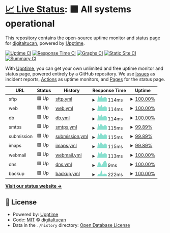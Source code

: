 # [📈 Live Status](https://status.digitaltucan.de): <!--live status--> **🟩 All systems operational**

This repository contains the open-source uptime monitor and status page for [digitaltucan](https://status.digitaltucan.de), powered by [Upptime](https://github.com/upptime/upptime).

[![Uptime CI](https://github.com/digitaltucan/upptime/workflows/Uptime%20CI/badge.svg)](https://github.com/digitaltucan/upptime/actions?query=workflow%3A%22Uptime+CI%22)
[![Response Time CI](https://github.com/digitaltucan/upptime/workflows/Response%20Time%20CI/badge.svg)](https://github.com/digitaltucan/upptime/actions?query=workflow%3A%22Response+Time+CI%22)
[![Graphs CI](https://github.com/digitaltucan/upptime/workflows/Graphs%20CI/badge.svg)](https://github.com/digitaltucan/upptime/actions?query=workflow%3A%22Graphs+CI%22)
[![Static Site CI](https://github.com/digitaltucan/upptime/workflows/Static%20Site%20CI/badge.svg)](https://github.com/digitaltucan/upptime/actions?query=workflow%3A%22Static+Site+CI%22)
[![Summary CI](https://github.com/digitaltucan/upptime/workflows/Summary%20CI/badge.svg)](https://github.com/digitaltucan/upptime/actions?query=workflow%3A%22Summary+CI%22)

With [Upptime](https://upptime.js.org), you can get your own unlimited and free uptime monitor and status page, powered entirely by a GitHub repository. We use [Issues](https://github.com/digitaltucan/upptime/issues) as incident reports, [Actions](https://github.com/digitaltucan/upptime/actions) as uptime monitors, and [Pages](https://status.digitaltucan.de) for the status page.

<!--start: status pages-->
<!-- This summary is generated by Upptime (https://github.com/upptime/upptime) -->
<!-- Do not edit this manually, your changes will be overwritten -->
<!-- prettier-ignore -->
| URL | Status | History | Response Time | Uptime |
| --- | ------ | ------- | ------------- | ------ |
| <img alt="" src="https://icons.duckduckgo.com/ip3/null.ico" height="13"> sftp | 🟩 Up | [sftp.yml](https://github.com/digitaltucan/upptime/commits/HEAD/history/sftp.yml) | <details><summary><img alt="Response time graph" src="./graphs/sftp/response-time-week.png" height="20"> 114ms</summary><br><a href="https://status.digitaltucan.de/history/sftp"><img alt="Response time 112" src="https://img.shields.io/endpoint?url=https%3A%2F%2Fraw.githubusercontent.com%2Fdigitaltucan%2Fupptime%2FHEAD%2Fapi%2Fsftp%2Fresponse-time.json"></a><br><a href="https://status.digitaltucan.de/history/sftp"><img alt="24-hour response time 97" src="https://img.shields.io/endpoint?url=https%3A%2F%2Fraw.githubusercontent.com%2Fdigitaltucan%2Fupptime%2FHEAD%2Fapi%2Fsftp%2Fresponse-time-day.json"></a><br><a href="https://status.digitaltucan.de/history/sftp"><img alt="7-day response time 114" src="https://img.shields.io/endpoint?url=https%3A%2F%2Fraw.githubusercontent.com%2Fdigitaltucan%2Fupptime%2FHEAD%2Fapi%2Fsftp%2Fresponse-time-week.json"></a><br><a href="https://status.digitaltucan.de/history/sftp"><img alt="30-day response time 120" src="https://img.shields.io/endpoint?url=https%3A%2F%2Fraw.githubusercontent.com%2Fdigitaltucan%2Fupptime%2FHEAD%2Fapi%2Fsftp%2Fresponse-time-month.json"></a><br><a href="https://status.digitaltucan.de/history/sftp"><img alt="1-year response time 112" src="https://img.shields.io/endpoint?url=https%3A%2F%2Fraw.githubusercontent.com%2Fdigitaltucan%2Fupptime%2FHEAD%2Fapi%2Fsftp%2Fresponse-time-year.json"></a></details> | <details><summary><a href="https://status.digitaltucan.de/history/sftp">100.00%</a></summary><a href="https://status.digitaltucan.de/history/sftp"><img alt="All-time uptime 100.00%" src="https://img.shields.io/endpoint?url=https%3A%2F%2Fraw.githubusercontent.com%2Fdigitaltucan%2Fupptime%2FHEAD%2Fapi%2Fsftp%2Fuptime.json"></a><br><a href="https://status.digitaltucan.de/history/sftp"><img alt="24-hour uptime 100.00%" src="https://img.shields.io/endpoint?url=https%3A%2F%2Fraw.githubusercontent.com%2Fdigitaltucan%2Fupptime%2FHEAD%2Fapi%2Fsftp%2Fuptime-day.json"></a><br><a href="https://status.digitaltucan.de/history/sftp"><img alt="7-day uptime 100.00%" src="https://img.shields.io/endpoint?url=https%3A%2F%2Fraw.githubusercontent.com%2Fdigitaltucan%2Fupptime%2FHEAD%2Fapi%2Fsftp%2Fuptime-week.json"></a><br><a href="https://status.digitaltucan.de/history/sftp"><img alt="30-day uptime 100.00%" src="https://img.shields.io/endpoint?url=https%3A%2F%2Fraw.githubusercontent.com%2Fdigitaltucan%2Fupptime%2FHEAD%2Fapi%2Fsftp%2Fuptime-month.json"></a><br><a href="https://status.digitaltucan.de/history/sftp"><img alt="1-year uptime 100.00%" src="https://img.shields.io/endpoint?url=https%3A%2F%2Fraw.githubusercontent.com%2Fdigitaltucan%2Fupptime%2FHEAD%2Fapi%2Fsftp%2Fuptime-year.json"></a></details>
| <img alt="" src="https://icons.duckduckgo.com/ip3/null.ico" height="13"> web | 🟩 Up | [web.yml](https://github.com/digitaltucan/upptime/commits/HEAD/history/web.yml) | <details><summary><img alt="Response time graph" src="./graphs/web/response-time-week.png" height="20"> 114ms</summary><br><a href="https://status.digitaltucan.de/history/web"><img alt="Response time 112" src="https://img.shields.io/endpoint?url=https%3A%2F%2Fraw.githubusercontent.com%2Fdigitaltucan%2Fupptime%2FHEAD%2Fapi%2Fweb%2Fresponse-time.json"></a><br><a href="https://status.digitaltucan.de/history/web"><img alt="24-hour response time 98" src="https://img.shields.io/endpoint?url=https%3A%2F%2Fraw.githubusercontent.com%2Fdigitaltucan%2Fupptime%2FHEAD%2Fapi%2Fweb%2Fresponse-time-day.json"></a><br><a href="https://status.digitaltucan.de/history/web"><img alt="7-day response time 114" src="https://img.shields.io/endpoint?url=https%3A%2F%2Fraw.githubusercontent.com%2Fdigitaltucan%2Fupptime%2FHEAD%2Fapi%2Fweb%2Fresponse-time-week.json"></a><br><a href="https://status.digitaltucan.de/history/web"><img alt="30-day response time 120" src="https://img.shields.io/endpoint?url=https%3A%2F%2Fraw.githubusercontent.com%2Fdigitaltucan%2Fupptime%2FHEAD%2Fapi%2Fweb%2Fresponse-time-month.json"></a><br><a href="https://status.digitaltucan.de/history/web"><img alt="1-year response time 112" src="https://img.shields.io/endpoint?url=https%3A%2F%2Fraw.githubusercontent.com%2Fdigitaltucan%2Fupptime%2FHEAD%2Fapi%2Fweb%2Fresponse-time-year.json"></a></details> | <details><summary><a href="https://status.digitaltucan.de/history/web">100.00%</a></summary><a href="https://status.digitaltucan.de/history/web"><img alt="All-time uptime 100.00%" src="https://img.shields.io/endpoint?url=https%3A%2F%2Fraw.githubusercontent.com%2Fdigitaltucan%2Fupptime%2FHEAD%2Fapi%2Fweb%2Fuptime.json"></a><br><a href="https://status.digitaltucan.de/history/web"><img alt="24-hour uptime 100.00%" src="https://img.shields.io/endpoint?url=https%3A%2F%2Fraw.githubusercontent.com%2Fdigitaltucan%2Fupptime%2FHEAD%2Fapi%2Fweb%2Fuptime-day.json"></a><br><a href="https://status.digitaltucan.de/history/web"><img alt="7-day uptime 100.00%" src="https://img.shields.io/endpoint?url=https%3A%2F%2Fraw.githubusercontent.com%2Fdigitaltucan%2Fupptime%2FHEAD%2Fapi%2Fweb%2Fuptime-week.json"></a><br><a href="https://status.digitaltucan.de/history/web"><img alt="30-day uptime 100.00%" src="https://img.shields.io/endpoint?url=https%3A%2F%2Fraw.githubusercontent.com%2Fdigitaltucan%2Fupptime%2FHEAD%2Fapi%2Fweb%2Fuptime-month.json"></a><br><a href="https://status.digitaltucan.de/history/web"><img alt="1-year uptime 100.00%" src="https://img.shields.io/endpoint?url=https%3A%2F%2Fraw.githubusercontent.com%2Fdigitaltucan%2Fupptime%2FHEAD%2Fapi%2Fweb%2Fuptime-year.json"></a></details>
| <img alt="" src="https://icons.duckduckgo.com/ip3/null.ico" height="13"> db | 🟩 Up | [db.yml](https://github.com/digitaltucan/upptime/commits/HEAD/history/db.yml) | <details><summary><img alt="Response time graph" src="./graphs/db/response-time-week.png" height="20"> 114ms</summary><br><a href="https://status.digitaltucan.de/history/db"><img alt="Response time 112" src="https://img.shields.io/endpoint?url=https%3A%2F%2Fraw.githubusercontent.com%2Fdigitaltucan%2Fupptime%2FHEAD%2Fapi%2Fdb%2Fresponse-time.json"></a><br><a href="https://status.digitaltucan.de/history/db"><img alt="24-hour response time 99" src="https://img.shields.io/endpoint?url=https%3A%2F%2Fraw.githubusercontent.com%2Fdigitaltucan%2Fupptime%2FHEAD%2Fapi%2Fdb%2Fresponse-time-day.json"></a><br><a href="https://status.digitaltucan.de/history/db"><img alt="7-day response time 114" src="https://img.shields.io/endpoint?url=https%3A%2F%2Fraw.githubusercontent.com%2Fdigitaltucan%2Fupptime%2FHEAD%2Fapi%2Fdb%2Fresponse-time-week.json"></a><br><a href="https://status.digitaltucan.de/history/db"><img alt="30-day response time 120" src="https://img.shields.io/endpoint?url=https%3A%2F%2Fraw.githubusercontent.com%2Fdigitaltucan%2Fupptime%2FHEAD%2Fapi%2Fdb%2Fresponse-time-month.json"></a><br><a href="https://status.digitaltucan.de/history/db"><img alt="1-year response time 112" src="https://img.shields.io/endpoint?url=https%3A%2F%2Fraw.githubusercontent.com%2Fdigitaltucan%2Fupptime%2FHEAD%2Fapi%2Fdb%2Fresponse-time-year.json"></a></details> | <details><summary><a href="https://status.digitaltucan.de/history/db">100.00%</a></summary><a href="https://status.digitaltucan.de/history/db"><img alt="All-time uptime 100.00%" src="https://img.shields.io/endpoint?url=https%3A%2F%2Fraw.githubusercontent.com%2Fdigitaltucan%2Fupptime%2FHEAD%2Fapi%2Fdb%2Fuptime.json"></a><br><a href="https://status.digitaltucan.de/history/db"><img alt="24-hour uptime 100.00%" src="https://img.shields.io/endpoint?url=https%3A%2F%2Fraw.githubusercontent.com%2Fdigitaltucan%2Fupptime%2FHEAD%2Fapi%2Fdb%2Fuptime-day.json"></a><br><a href="https://status.digitaltucan.de/history/db"><img alt="7-day uptime 100.00%" src="https://img.shields.io/endpoint?url=https%3A%2F%2Fraw.githubusercontent.com%2Fdigitaltucan%2Fupptime%2FHEAD%2Fapi%2Fdb%2Fuptime-week.json"></a><br><a href="https://status.digitaltucan.de/history/db"><img alt="30-day uptime 100.00%" src="https://img.shields.io/endpoint?url=https%3A%2F%2Fraw.githubusercontent.com%2Fdigitaltucan%2Fupptime%2FHEAD%2Fapi%2Fdb%2Fuptime-month.json"></a><br><a href="https://status.digitaltucan.de/history/db"><img alt="1-year uptime 100.00%" src="https://img.shields.io/endpoint?url=https%3A%2F%2Fraw.githubusercontent.com%2Fdigitaltucan%2Fupptime%2FHEAD%2Fapi%2Fdb%2Fuptime-year.json"></a></details>
| <img alt="" src="https://icons.duckduckgo.com/ip3/null.ico" height="13"> smtps | 🟩 Up | [smtps.yml](https://github.com/digitaltucan/upptime/commits/HEAD/history/smtps.yml) | <details><summary><img alt="Response time graph" src="./graphs/smtps/response-time-week.png" height="20"> 115ms</summary><br><a href="https://status.digitaltucan.de/history/smtps"><img alt="Response time 114" src="https://img.shields.io/endpoint?url=https%3A%2F%2Fraw.githubusercontent.com%2Fdigitaltucan%2Fupptime%2FHEAD%2Fapi%2Fsmtps%2Fresponse-time.json"></a><br><a href="https://status.digitaltucan.de/history/smtps"><img alt="24-hour response time 97" src="https://img.shields.io/endpoint?url=https%3A%2F%2Fraw.githubusercontent.com%2Fdigitaltucan%2Fupptime%2FHEAD%2Fapi%2Fsmtps%2Fresponse-time-day.json"></a><br><a href="https://status.digitaltucan.de/history/smtps"><img alt="7-day response time 115" src="https://img.shields.io/endpoint?url=https%3A%2F%2Fraw.githubusercontent.com%2Fdigitaltucan%2Fupptime%2FHEAD%2Fapi%2Fsmtps%2Fresponse-time-week.json"></a><br><a href="https://status.digitaltucan.de/history/smtps"><img alt="30-day response time 120" src="https://img.shields.io/endpoint?url=https%3A%2F%2Fraw.githubusercontent.com%2Fdigitaltucan%2Fupptime%2FHEAD%2Fapi%2Fsmtps%2Fresponse-time-month.json"></a><br><a href="https://status.digitaltucan.de/history/smtps"><img alt="1-year response time 114" src="https://img.shields.io/endpoint?url=https%3A%2F%2Fraw.githubusercontent.com%2Fdigitaltucan%2Fupptime%2FHEAD%2Fapi%2Fsmtps%2Fresponse-time-year.json"></a></details> | <details><summary><a href="https://status.digitaltucan.de/history/smtps">99.89%</a></summary><a href="https://status.digitaltucan.de/history/smtps"><img alt="All-time uptime 99.97%" src="https://img.shields.io/endpoint?url=https%3A%2F%2Fraw.githubusercontent.com%2Fdigitaltucan%2Fupptime%2FHEAD%2Fapi%2Fsmtps%2Fuptime.json"></a><br><a href="https://status.digitaltucan.de/history/smtps"><img alt="24-hour uptime 100.00%" src="https://img.shields.io/endpoint?url=https%3A%2F%2Fraw.githubusercontent.com%2Fdigitaltucan%2Fupptime%2FHEAD%2Fapi%2Fsmtps%2Fuptime-day.json"></a><br><a href="https://status.digitaltucan.de/history/smtps"><img alt="7-day uptime 99.89%" src="https://img.shields.io/endpoint?url=https%3A%2F%2Fraw.githubusercontent.com%2Fdigitaltucan%2Fupptime%2FHEAD%2Fapi%2Fsmtps%2Fuptime-week.json"></a><br><a href="https://status.digitaltucan.de/history/smtps"><img alt="30-day uptime 99.98%" src="https://img.shields.io/endpoint?url=https%3A%2F%2Fraw.githubusercontent.com%2Fdigitaltucan%2Fupptime%2FHEAD%2Fapi%2Fsmtps%2Fuptime-month.json"></a><br><a href="https://status.digitaltucan.de/history/smtps"><img alt="1-year uptime 99.97%" src="https://img.shields.io/endpoint?url=https%3A%2F%2Fraw.githubusercontent.com%2Fdigitaltucan%2Fupptime%2FHEAD%2Fapi%2Fsmtps%2Fuptime-year.json"></a></details>
| <img alt="" src="https://icons.duckduckgo.com/ip3/null.ico" height="13"> submission | 🟩 Up | [submission.yml](https://github.com/digitaltucan/upptime/commits/HEAD/history/submission.yml) | <details><summary><img alt="Response time graph" src="./graphs/submission/response-time-week.png" height="20"> 115ms</summary><br><a href="https://status.digitaltucan.de/history/submission"><img alt="Response time 112" src="https://img.shields.io/endpoint?url=https%3A%2F%2Fraw.githubusercontent.com%2Fdigitaltucan%2Fupptime%2FHEAD%2Fapi%2Fsubmission%2Fresponse-time.json"></a><br><a href="https://status.digitaltucan.de/history/submission"><img alt="24-hour response time 97" src="https://img.shields.io/endpoint?url=https%3A%2F%2Fraw.githubusercontent.com%2Fdigitaltucan%2Fupptime%2FHEAD%2Fapi%2Fsubmission%2Fresponse-time-day.json"></a><br><a href="https://status.digitaltucan.de/history/submission"><img alt="7-day response time 115" src="https://img.shields.io/endpoint?url=https%3A%2F%2Fraw.githubusercontent.com%2Fdigitaltucan%2Fupptime%2FHEAD%2Fapi%2Fsubmission%2Fresponse-time-week.json"></a><br><a href="https://status.digitaltucan.de/history/submission"><img alt="30-day response time 120" src="https://img.shields.io/endpoint?url=https%3A%2F%2Fraw.githubusercontent.com%2Fdigitaltucan%2Fupptime%2FHEAD%2Fapi%2Fsubmission%2Fresponse-time-month.json"></a><br><a href="https://status.digitaltucan.de/history/submission"><img alt="1-year response time 112" src="https://img.shields.io/endpoint?url=https%3A%2F%2Fraw.githubusercontent.com%2Fdigitaltucan%2Fupptime%2FHEAD%2Fapi%2Fsubmission%2Fresponse-time-year.json"></a></details> | <details><summary><a href="https://status.digitaltucan.de/history/submission">99.89%</a></summary><a href="https://status.digitaltucan.de/history/submission"><img alt="All-time uptime 99.97%" src="https://img.shields.io/endpoint?url=https%3A%2F%2Fraw.githubusercontent.com%2Fdigitaltucan%2Fupptime%2FHEAD%2Fapi%2Fsubmission%2Fuptime.json"></a><br><a href="https://status.digitaltucan.de/history/submission"><img alt="24-hour uptime 100.00%" src="https://img.shields.io/endpoint?url=https%3A%2F%2Fraw.githubusercontent.com%2Fdigitaltucan%2Fupptime%2FHEAD%2Fapi%2Fsubmission%2Fuptime-day.json"></a><br><a href="https://status.digitaltucan.de/history/submission"><img alt="7-day uptime 99.89%" src="https://img.shields.io/endpoint?url=https%3A%2F%2Fraw.githubusercontent.com%2Fdigitaltucan%2Fupptime%2FHEAD%2Fapi%2Fsubmission%2Fuptime-week.json"></a><br><a href="https://status.digitaltucan.de/history/submission"><img alt="30-day uptime 99.98%" src="https://img.shields.io/endpoint?url=https%3A%2F%2Fraw.githubusercontent.com%2Fdigitaltucan%2Fupptime%2FHEAD%2Fapi%2Fsubmission%2Fuptime-month.json"></a><br><a href="https://status.digitaltucan.de/history/submission"><img alt="1-year uptime 99.97%" src="https://img.shields.io/endpoint?url=https%3A%2F%2Fraw.githubusercontent.com%2Fdigitaltucan%2Fupptime%2FHEAD%2Fapi%2Fsubmission%2Fuptime-year.json"></a></details>
| <img alt="" src="https://icons.duckduckgo.com/ip3/null.ico" height="13"> imaps | 🟩 Up | [imaps.yml](https://github.com/digitaltucan/upptime/commits/HEAD/history/imaps.yml) | <details><summary><img alt="Response time graph" src="./graphs/imaps/response-time-week.png" height="20"> 115ms</summary><br><a href="https://status.digitaltucan.de/history/imaps"><img alt="Response time 112" src="https://img.shields.io/endpoint?url=https%3A%2F%2Fraw.githubusercontent.com%2Fdigitaltucan%2Fupptime%2FHEAD%2Fapi%2Fimaps%2Fresponse-time.json"></a><br><a href="https://status.digitaltucan.de/history/imaps"><img alt="24-hour response time 97" src="https://img.shields.io/endpoint?url=https%3A%2F%2Fraw.githubusercontent.com%2Fdigitaltucan%2Fupptime%2FHEAD%2Fapi%2Fimaps%2Fresponse-time-day.json"></a><br><a href="https://status.digitaltucan.de/history/imaps"><img alt="7-day response time 115" src="https://img.shields.io/endpoint?url=https%3A%2F%2Fraw.githubusercontent.com%2Fdigitaltucan%2Fupptime%2FHEAD%2Fapi%2Fimaps%2Fresponse-time-week.json"></a><br><a href="https://status.digitaltucan.de/history/imaps"><img alt="30-day response time 120" src="https://img.shields.io/endpoint?url=https%3A%2F%2Fraw.githubusercontent.com%2Fdigitaltucan%2Fupptime%2FHEAD%2Fapi%2Fimaps%2Fresponse-time-month.json"></a><br><a href="https://status.digitaltucan.de/history/imaps"><img alt="1-year response time 112" src="https://img.shields.io/endpoint?url=https%3A%2F%2Fraw.githubusercontent.com%2Fdigitaltucan%2Fupptime%2FHEAD%2Fapi%2Fimaps%2Fresponse-time-year.json"></a></details> | <details><summary><a href="https://status.digitaltucan.de/history/imaps">99.89%</a></summary><a href="https://status.digitaltucan.de/history/imaps"><img alt="All-time uptime 99.97%" src="https://img.shields.io/endpoint?url=https%3A%2F%2Fraw.githubusercontent.com%2Fdigitaltucan%2Fupptime%2FHEAD%2Fapi%2Fimaps%2Fuptime.json"></a><br><a href="https://status.digitaltucan.de/history/imaps"><img alt="24-hour uptime 100.00%" src="https://img.shields.io/endpoint?url=https%3A%2F%2Fraw.githubusercontent.com%2Fdigitaltucan%2Fupptime%2FHEAD%2Fapi%2Fimaps%2Fuptime-day.json"></a><br><a href="https://status.digitaltucan.de/history/imaps"><img alt="7-day uptime 99.89%" src="https://img.shields.io/endpoint?url=https%3A%2F%2Fraw.githubusercontent.com%2Fdigitaltucan%2Fupptime%2FHEAD%2Fapi%2Fimaps%2Fuptime-week.json"></a><br><a href="https://status.digitaltucan.de/history/imaps"><img alt="30-day uptime 99.98%" src="https://img.shields.io/endpoint?url=https%3A%2F%2Fraw.githubusercontent.com%2Fdigitaltucan%2Fupptime%2FHEAD%2Fapi%2Fimaps%2Fuptime-month.json"></a><br><a href="https://status.digitaltucan.de/history/imaps"><img alt="1-year uptime 99.97%" src="https://img.shields.io/endpoint?url=https%3A%2F%2Fraw.githubusercontent.com%2Fdigitaltucan%2Fupptime%2FHEAD%2Fapi%2Fimaps%2Fuptime-year.json"></a></details>
| <img alt="" src="https://icons.duckduckgo.com/ip3/null.ico" height="13"> webmail | 🟩 Up | [webmail.yml](https://github.com/digitaltucan/upptime/commits/HEAD/history/webmail.yml) | <details><summary><img alt="Response time graph" src="./graphs/webmail/response-time-week.png" height="20"> 113ms</summary><br><a href="https://status.digitaltucan.de/history/webmail"><img alt="Response time 112" src="https://img.shields.io/endpoint?url=https%3A%2F%2Fraw.githubusercontent.com%2Fdigitaltucan%2Fupptime%2FHEAD%2Fapi%2Fwebmail%2Fresponse-time.json"></a><br><a href="https://status.digitaltucan.de/history/webmail"><img alt="24-hour response time 98" src="https://img.shields.io/endpoint?url=https%3A%2F%2Fraw.githubusercontent.com%2Fdigitaltucan%2Fupptime%2FHEAD%2Fapi%2Fwebmail%2Fresponse-time-day.json"></a><br><a href="https://status.digitaltucan.de/history/webmail"><img alt="7-day response time 113" src="https://img.shields.io/endpoint?url=https%3A%2F%2Fraw.githubusercontent.com%2Fdigitaltucan%2Fupptime%2FHEAD%2Fapi%2Fwebmail%2Fresponse-time-week.json"></a><br><a href="https://status.digitaltucan.de/history/webmail"><img alt="30-day response time 119" src="https://img.shields.io/endpoint?url=https%3A%2F%2Fraw.githubusercontent.com%2Fdigitaltucan%2Fupptime%2FHEAD%2Fapi%2Fwebmail%2Fresponse-time-month.json"></a><br><a href="https://status.digitaltucan.de/history/webmail"><img alt="1-year response time 112" src="https://img.shields.io/endpoint?url=https%3A%2F%2Fraw.githubusercontent.com%2Fdigitaltucan%2Fupptime%2FHEAD%2Fapi%2Fwebmail%2Fresponse-time-year.json"></a></details> | <details><summary><a href="https://status.digitaltucan.de/history/webmail">100.00%</a></summary><a href="https://status.digitaltucan.de/history/webmail"><img alt="All-time uptime 100.00%" src="https://img.shields.io/endpoint?url=https%3A%2F%2Fraw.githubusercontent.com%2Fdigitaltucan%2Fupptime%2FHEAD%2Fapi%2Fwebmail%2Fuptime.json"></a><br><a href="https://status.digitaltucan.de/history/webmail"><img alt="24-hour uptime 100.00%" src="https://img.shields.io/endpoint?url=https%3A%2F%2Fraw.githubusercontent.com%2Fdigitaltucan%2Fupptime%2FHEAD%2Fapi%2Fwebmail%2Fuptime-day.json"></a><br><a href="https://status.digitaltucan.de/history/webmail"><img alt="7-day uptime 100.00%" src="https://img.shields.io/endpoint?url=https%3A%2F%2Fraw.githubusercontent.com%2Fdigitaltucan%2Fupptime%2FHEAD%2Fapi%2Fwebmail%2Fuptime-week.json"></a><br><a href="https://status.digitaltucan.de/history/webmail"><img alt="30-day uptime 100.00%" src="https://img.shields.io/endpoint?url=https%3A%2F%2Fraw.githubusercontent.com%2Fdigitaltucan%2Fupptime%2FHEAD%2Fapi%2Fwebmail%2Fuptime-month.json"></a><br><a href="https://status.digitaltucan.de/history/webmail"><img alt="1-year uptime 100.00%" src="https://img.shields.io/endpoint?url=https%3A%2F%2Fraw.githubusercontent.com%2Fdigitaltucan%2Fupptime%2FHEAD%2Fapi%2Fwebmail%2Fuptime-year.json"></a></details>
| <img alt="" src="https://icons.duckduckgo.com/ip3/null.ico" height="13"> dns | 🟩 Up | [dns.yml](https://github.com/digitaltucan/upptime/commits/HEAD/history/dns.yml) | <details><summary><img alt="Response time graph" src="./graphs/dns/response-time-week.png" height="20"> 9ms</summary><br><a href="https://status.digitaltucan.de/history/dns"><img alt="Response time 8" src="https://img.shields.io/endpoint?url=https%3A%2F%2Fraw.githubusercontent.com%2Fdigitaltucan%2Fupptime%2FHEAD%2Fapi%2Fdns%2Fresponse-time.json"></a><br><a href="https://status.digitaltucan.de/history/dns"><img alt="24-hour response time 9" src="https://img.shields.io/endpoint?url=https%3A%2F%2Fraw.githubusercontent.com%2Fdigitaltucan%2Fupptime%2FHEAD%2Fapi%2Fdns%2Fresponse-time-day.json"></a><br><a href="https://status.digitaltucan.de/history/dns"><img alt="7-day response time 9" src="https://img.shields.io/endpoint?url=https%3A%2F%2Fraw.githubusercontent.com%2Fdigitaltucan%2Fupptime%2FHEAD%2Fapi%2Fdns%2Fresponse-time-week.json"></a><br><a href="https://status.digitaltucan.de/history/dns"><img alt="30-day response time 8" src="https://img.shields.io/endpoint?url=https%3A%2F%2Fraw.githubusercontent.com%2Fdigitaltucan%2Fupptime%2FHEAD%2Fapi%2Fdns%2Fresponse-time-month.json"></a><br><a href="https://status.digitaltucan.de/history/dns"><img alt="1-year response time 8" src="https://img.shields.io/endpoint?url=https%3A%2F%2Fraw.githubusercontent.com%2Fdigitaltucan%2Fupptime%2FHEAD%2Fapi%2Fdns%2Fresponse-time-year.json"></a></details> | <details><summary><a href="https://status.digitaltucan.de/history/dns">100.00%</a></summary><a href="https://status.digitaltucan.de/history/dns"><img alt="All-time uptime 100.00%" src="https://img.shields.io/endpoint?url=https%3A%2F%2Fraw.githubusercontent.com%2Fdigitaltucan%2Fupptime%2FHEAD%2Fapi%2Fdns%2Fuptime.json"></a><br><a href="https://status.digitaltucan.de/history/dns"><img alt="24-hour uptime 100.00%" src="https://img.shields.io/endpoint?url=https%3A%2F%2Fraw.githubusercontent.com%2Fdigitaltucan%2Fupptime%2FHEAD%2Fapi%2Fdns%2Fuptime-day.json"></a><br><a href="https://status.digitaltucan.de/history/dns"><img alt="7-day uptime 100.00%" src="https://img.shields.io/endpoint?url=https%3A%2F%2Fraw.githubusercontent.com%2Fdigitaltucan%2Fupptime%2FHEAD%2Fapi%2Fdns%2Fuptime-week.json"></a><br><a href="https://status.digitaltucan.de/history/dns"><img alt="30-day uptime 100.00%" src="https://img.shields.io/endpoint?url=https%3A%2F%2Fraw.githubusercontent.com%2Fdigitaltucan%2Fupptime%2FHEAD%2Fapi%2Fdns%2Fuptime-month.json"></a><br><a href="https://status.digitaltucan.de/history/dns"><img alt="1-year uptime 100.00%" src="https://img.shields.io/endpoint?url=https%3A%2F%2Fraw.githubusercontent.com%2Fdigitaltucan%2Fupptime%2FHEAD%2Fapi%2Fdns%2Fuptime-year.json"></a></details>
| <img alt="" src="https://icons.duckduckgo.com/ip3/null.ico" height="13"> backup | 🟩 Up | [backup.yml](https://github.com/digitaltucan/upptime/commits/HEAD/history/backup.yml) | <details><summary><img alt="Response time graph" src="./graphs/backup/response-time-week.png" height="20"> 222ms</summary><br><a href="https://status.digitaltucan.de/history/backup"><img alt="Response time 174" src="https://img.shields.io/endpoint?url=https%3A%2F%2Fraw.githubusercontent.com%2Fdigitaltucan%2Fupptime%2FHEAD%2Fapi%2Fbackup%2Fresponse-time.json"></a><br><a href="https://status.digitaltucan.de/history/backup"><img alt="24-hour response time 137" src="https://img.shields.io/endpoint?url=https%3A%2F%2Fraw.githubusercontent.com%2Fdigitaltucan%2Fupptime%2FHEAD%2Fapi%2Fbackup%2Fresponse-time-day.json"></a><br><a href="https://status.digitaltucan.de/history/backup"><img alt="7-day response time 222" src="https://img.shields.io/endpoint?url=https%3A%2F%2Fraw.githubusercontent.com%2Fdigitaltucan%2Fupptime%2FHEAD%2Fapi%2Fbackup%2Fresponse-time-week.json"></a><br><a href="https://status.digitaltucan.de/history/backup"><img alt="30-day response time 197" src="https://img.shields.io/endpoint?url=https%3A%2F%2Fraw.githubusercontent.com%2Fdigitaltucan%2Fupptime%2FHEAD%2Fapi%2Fbackup%2Fresponse-time-month.json"></a><br><a href="https://status.digitaltucan.de/history/backup"><img alt="1-year response time 174" src="https://img.shields.io/endpoint?url=https%3A%2F%2Fraw.githubusercontent.com%2Fdigitaltucan%2Fupptime%2FHEAD%2Fapi%2Fbackup%2Fresponse-time-year.json"></a></details> | <details><summary><a href="https://status.digitaltucan.de/history/backup">100.00%</a></summary><a href="https://status.digitaltucan.de/history/backup"><img alt="All-time uptime 100.00%" src="https://img.shields.io/endpoint?url=https%3A%2F%2Fraw.githubusercontent.com%2Fdigitaltucan%2Fupptime%2FHEAD%2Fapi%2Fbackup%2Fuptime.json"></a><br><a href="https://status.digitaltucan.de/history/backup"><img alt="24-hour uptime 100.00%" src="https://img.shields.io/endpoint?url=https%3A%2F%2Fraw.githubusercontent.com%2Fdigitaltucan%2Fupptime%2FHEAD%2Fapi%2Fbackup%2Fuptime-day.json"></a><br><a href="https://status.digitaltucan.de/history/backup"><img alt="7-day uptime 100.00%" src="https://img.shields.io/endpoint?url=https%3A%2F%2Fraw.githubusercontent.com%2Fdigitaltucan%2Fupptime%2FHEAD%2Fapi%2Fbackup%2Fuptime-week.json"></a><br><a href="https://status.digitaltucan.de/history/backup"><img alt="30-day uptime 100.00%" src="https://img.shields.io/endpoint?url=https%3A%2F%2Fraw.githubusercontent.com%2Fdigitaltucan%2Fupptime%2FHEAD%2Fapi%2Fbackup%2Fuptime-month.json"></a><br><a href="https://status.digitaltucan.de/history/backup"><img alt="1-year uptime 100.00%" src="https://img.shields.io/endpoint?url=https%3A%2F%2Fraw.githubusercontent.com%2Fdigitaltucan%2Fupptime%2FHEAD%2Fapi%2Fbackup%2Fuptime-year.json"></a></details>

<!--end: status pages-->

[**Visit our status website →**](https://status.digitaltucan.de)

## 📄 License

- Powered by: [Upptime](https://github.com/upptime/upptime)
- Code: [MIT](./LICENSE) © [digitaltucan](https://status.digitaltucan.de)
- Data in the `./history` directory: [Open Database License](https://opendatacommons.org/licenses/odbl/1-0/)
